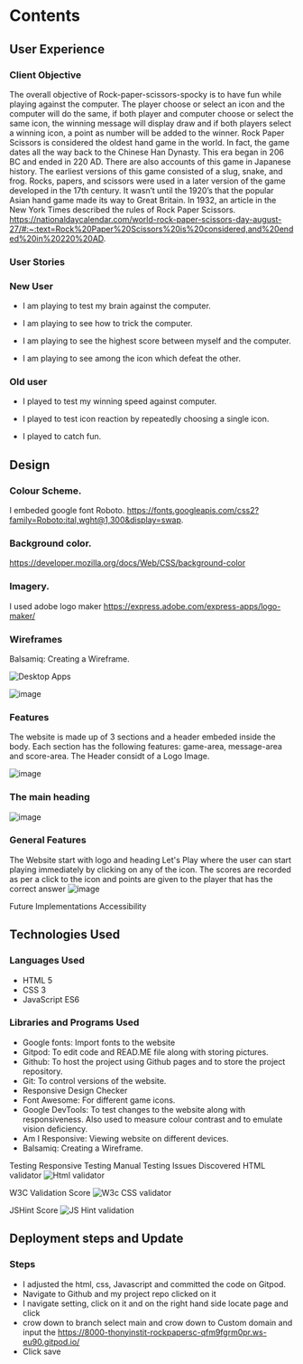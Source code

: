 # Contents

## User Experience

### Client Objective

The overall objective of Rock-paper-scissors-spocky is to have fun while playing against the computer. The player choose or select an icon and the computer will do the same, if both player and computer choose or select the same icon, the winning message will display draw and if both players select a winning icon, a point as number will be added to the winner. Rock Paper Scissors is considered the oldest hand game in the world. In fact, the game dates all the way back to the Chinese Han Dynasty. This era began in 206 BC and ended in 220 AD. There are also accounts of this game in Japanese history. The earliest versions of this game consisted of a slug, snake, and frog. Rocks, papers, and scissors were used in a later version of the game developed in the 17th century. It wasn’t until the 1920’s that the popular Asian hand game made its way to Great Britain. In 1932, an article in the New York Times described the rules of Rock Paper Scissors. https://nationaldaycalendar.com/world-rock-paper-scissors-day-august-27/#:~:text=Rock%20Paper%20Scissors%20is%20considered,and%20ended%20in%20220%20AD. 

### User Stories

### New User

+ I am playing to test my brain against the computer.

+ I am playing to see how to trick the computer.

+ I am playing to see the highest score between myself and the computer.

+ I am playing to see among the icon which defeat the other.

### Old user

+ I played to test my winning speed against computer.

+ I played to test icon reaction by repeatedly choosing a single icon.

+ I played to catch fun.



## Design

### Colour Scheme.

I embeded google font Roboto. https://fonts.googleapis.com/css2?family=Roboto:ital,wght@1,300&display=swap.

### Background color. 

https://developer.mozilla.org/docs/Web/CSS/background-color

### Imagery.
I used adobe logo maker https://express.adobe.com/express-apps/logo-maker/

### Wireframes

Balsamiq: Creating a Wireframe.

![Desktop Apps](https://user-images.githubusercontent.com/122373462/225008450-da8d36d3-68b3-4b99-9ee4-51c7462d5a14.jpg)

![image](https://user-images.githubusercontent.com/122373462/225008707-a2502edf-36e7-40ad-8dbb-494130a74140.png)


### Features

The website is made up of 3 sections and a header embeded inside the body. Each section has the following features: game-area, message-area and score-area.
The Header considt of a Logo Image.

![image](https://user-images.githubusercontent.com/122373462/225292419-31e21553-53e6-4375-9cce-7783f15fb8bc.png)

### The main heading

![image](https://user-images.githubusercontent.com/122373462/225014759-42085b7a-bde6-4377-9924-00282f132d7a.png)


### General Features

The Website start with logo and heading Let's Play where the user can start playing immediately by clicking on any of the icon. The scores are recorded as per a click to the icon and points are given to the player that has the correct answer
![image](https://user-images.githubusercontent.com/122373462/225292137-edbe8036-ffca-4968-ab63-b0b9e5447b04.png)


Future Implementations
Accessibility

## Technologies Used

### Languages Used
+ HTML 5
+ CSS 3
+ JavaScript ES6

### Libraries and Programs Used

+ Google fonts: Import fonts to the website
+ Gitpod: To edit code and READ.ME file along with storing pictures.
+ Github: To host the project using Github pages and to store the project repository.
+ Git: To control versions of the website.
+ Responsive Design Checker
+ Font Awesome: For different game icons.
+ Google DevTools: To test changes to the website along with responsiveness. Also used to measure colour contrast and to emulate vision deficiency.
+ Am I Responsive: Viewing website on different devices.
+ Balsamiq: Creating a Wireframe.

Testing
Responsive Testing
Manual Testing
Issues Discovered
HTML validator
![Html validator](https://user-images.githubusercontent.com/122373462/225036873-3b1f9ce6-c8b7-4ae4-a001-bd936f109d0d.jpg)


W3C Validation Score
![W3c CSS validator](https://user-images.githubusercontent.com/122373462/225036424-750275bc-993d-446c-bfe8-fc607e55e6ef.jpg)

JSHint Score
![JS Hint validation](https://user-images.githubusercontent.com/122373462/225036603-eb5eeb43-2729-457c-b078-ae7ae6e96f05.jpg)

## Deployment steps and Update

### Steps
+ I adjusted the html, css, Javascript and committed the code on Gitpod.
+ Navigate to Github and my project  repo clicked on it
+ I navigate setting, click on it and on the right hand side locate page and click
+ crow down to branch select main and crow down to Custom domain and input the https://8000-thonyinstit-rockpapersc-qfm9fgrm0pr.ws-eu90.gitpod.io/
+ Click save


